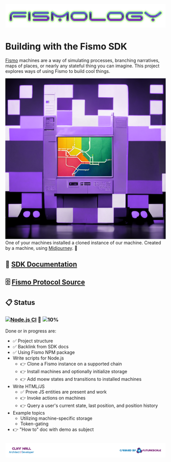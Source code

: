 ![Fismo](docs/images/Fismology.png)
# Building with the Fismo SDK
[Fismo](https://github.com/cliffhall/Fismo) machines are a way of simulating processes, branching narratives, maps of places, or nearly any stateful thing you can imagine. This project explores ways of using Fismo to build cool things.

![Fismology Machine](docs/images/Fismology-machine.png)
One of your machines installed a cloned instance of our machine. Created by a machine, using [Midjourney](https://twitter.com/midjourney). 🤖

## 📖 [SDK Documentation](https://docs.fismo.xyz/dev/sdk.html)
## 🗄 [Fismo Protocol Source](https://github.com/cliffhall/Fismo)
## 📋 Status
### [![Node.js CI](https://github.com/cliffhall/Fismo/actions/workflows/node.js.yml/badge.svg)](https://github.com/cliffhall/Fismo/actions/workflows/node.js.yml) 🔬 ![10%](https://progress-bar.dev/10/?title=Progress&width=100&color=0c0c0c)

Done or in progress are:
* ✅ Project structure
* ✅ Backlink from SDK docs
* ✅ Using Fismo NPM package
* Write scripts for Node.js
    * 👉 Clone a Fismo instance on a supported chain
  * 👉 Install machines and optionally initialize storage
  * 👉 Add moew states and transitions to installed machines
* Write HTML/JS
  * ✅ Prove JS entities are present and work
  * 👉 Invoke actions on machines
  * 👉 Query a user's current state, last position, and position history
* Example topics
  * Utilizing machine-specific storage
  * Token-gating
* 👉 "How to" doc with demo as subject

##  [![Created by Futurescale](docs/images/created-by.png)](https://futurescale.com)